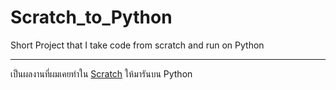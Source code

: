 # Scratch_to_Python
Short Project that I take code from scratch and run on Python

---
เป็นผลงานที่ผมเคยทำใน [Scratch](https://scratch.mit.edu) ให้มารันบน Python
